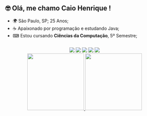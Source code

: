 
## 🤓 Olá, me chamo Caio Henrique ! <br/>
- 🌍 São Paulo, SP; 25 Anos; <br/>
- ☕ Apaixonado por programação e estudando Java;<br/>
- ⌨ Estou cursando **Ciências da Computação**, 5º Semestre;<br/>

##

<div align="center">
<a href = "https://beacons.ai/caiohenrks" ><img src="https://img.shields.io/badge/Java-ED8B00?style=for-the-badge&logo=java&logoColor=white"></a>
<a href = "https://beacons.ai/caiohenrks" ><img src="https://img.shields.io/badge/MySQL-00000F?style=for-the-badge&logo=mysql&logoColor=white"></a>
<a href = "https://www.linkedin.com/in/caiohenrks/" ><img src="https://img.shields.io/badge/LinkedIn-0077B5?style=for-the-badge&logo=linkedin&logoColor=white"></a>
<a href = "https://www.instagram.com/caiohenrks/" ><img src="https://img.shields.io/badge/Instagram-E4405F?style=for-the-badge&logo=instagram&logoColor=white"></a>
<a href = "https://beacons.ai/caiohenrks" ><img src="https://img.shields.io/badge/Discord-7289DA?style=for-the-badge&logo=discord&logoColor=white"></a>
 </div>


<a href="https://github.com/caiohenrks">
<div align="center">
  <img height="180em" src="https://github-readme-stats.vercel.app/api?username=caiohenrks&show_icons=true&theme=dark&include_all_commits=true&count_private=true"/>
  <img height="180em" src="https://github-readme-stats.vercel.app/api/top-langs/?username=caiohenrks&layout=compact&langs_count=7&theme=dark"/>
</div>
